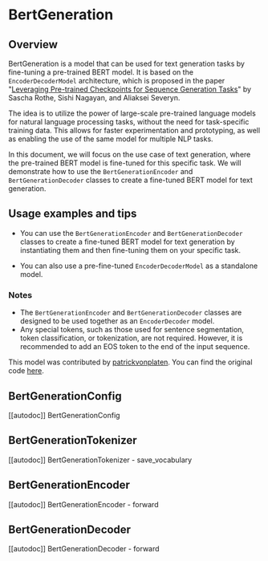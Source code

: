 <!-- Copyright 2020 The HuggingFace Team. All rights reserved.

Licensed under the Apache License, Version 2.0 (the "License"); you may not use this file except in compliance with
the License. You may obtain a copy of the License at

http://www.apache.org/licenses/LICENSE-2.0

Unless required by applicable law or agreed to in writing, software distributed under the License is distributed on an
"AS IS" BASIS, WITHOUT WARRANTIES OR CONDITIONS OF ANY KIND, either express or implied. See the License for the
specific language governing permissions and limitations under the License.

â ï¸ Note that this file is in Markdown but contain specific syntax for our doc-builder (similar to MDX) that may not be
rendered properly in your Markdown viewer.

-->

# BertGeneration

## Overview

BertGeneration is a model that can be used for text generation tasks by fine-tuning a pre-trained BERT model.
It is based on the `EncoderDecoderModel` architecture, which is proposed in the paper "[Leveraging Pre-trained Checkpoints for Sequence Generation Tasks](https://arxiv.org/abs/1907.12461)" by Sascha Rothe, Sishi Nagayan, and Aliaksei Severyn.

The idea is to utilize the power of large-scale pre-trained language models for natural language processing tasks, without the need for task-specific training data. This allows for faster experimentation and prototyping, as well as enabling the use of the same model for multiple NLP tasks.

In this document, we will focus on the use case of text generation, where the pre-trained BERT model is fine-tuned for this specific task. We will demonstrate how to use the `BertGenerationEncoder` and `BertGenerationDecoder` classes to create a fine-tuned BERT model for text generation.

## Usage examples and tips

- You can use the `BertGenerationEncoder` and `BertGenerationDecoder` classes to create a fine-tuned BERT model for text generation by instantiating them and then fine-tuning them on your specific task.




- You can also use a pre-fine-tuned `EncoderDecoderModel` as a standalone model.




### Notes

- The `BertGenerationEncoder` and `BertGenerationDecoder` classes are designed to be used together as an `EncoderDecoder` model.
- Any special tokens, such as those used for sentence segmentation, token classification, or tokenization, are not required. However, it is recommended to add an EOS token to the end of the input sequence.

This model was contributed by [patrickvonplaten](https://huggingface.co/patrickvonplaten). You can find the original code [here](https://tfhub.dev/s?module-type=text-generation&subtype=module-placeholder).

## BertGenerationConfig

[[autodoc]] BertGenerationConfig

## BertGenerationTokenizer

[[autodoc]] BertGenerationTokenizer
    - save_vocabulary

## BertGenerationEncoder

[[autodoc]] BertGenerationEncoder
    - forward

## BertGenerationDecoder

[[autodoc]] BertGenerationDecoder
    - forward
